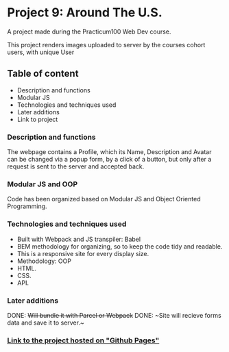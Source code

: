 # Project 9: Around The U.S.

A project made during the Practicum100 Web Dev course.

This project renders images uploaded to server by the courses cohort users, with unique User

## Table of content

- Description and functions
- Modular JS
- Technologies and techniques used
- Later additions
- Link to project

### Description and functions

The webpage contains a Profile, which its Name, Description and Avatar can be changed via a popup form, by a click of a button, but only after a request is sent to the server and accepted back.

### Modular JS and OOP

Code has been organized based on Modular JS and Object Oriented Programming.

### Technologies and techniques used

- Built with Webpack and JS transpiler: Babel
- BEM methodology for organizing, so to keep the code tidy and readable.
- This is a responsive site for every display size.
- Methodology: OOP
- HTML.
- CSS.
- API.

### Later additions

DONE: ~~Will bundle it with Parcel or Webpack~~
DONE: ~Site will recieve forms data and save it to server.~

### [Link to the project hosted on "Github Pages"](https://barakb1991.github.io/web_project_4/)
